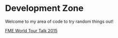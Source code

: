 Development Zone
========

Welcome to my area of code to try random things out!

[FME World Tour Talk 2015](http://www.safe.com/presentation/easy-web-services-with-fme-server/)